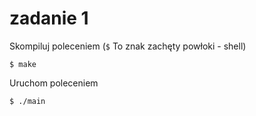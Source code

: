 # zadanie 1

Skompiluj poleceniem (`$` To znak zachęty powłoki - shell)

```$ make```

Uruchom poleceniem

```$ ./main```


